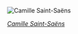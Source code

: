 
![Camille Saint-Saëns](https://upload.wikimedia.org/wikipedia/commons/thumb/b/bb/Camille_Saint-Sa%C3%ABns_in_1900_by_Pierre_Petit.jpg/450px-Camille_Saint-Sa%C3%ABns_in_1900_by_Pierre_Petit.jpg)

*[Camille Saint-Saëns](https://wikipedia.org/wiki/File:Camille_Saint-Sa%C3%ABns_in_1900_by_Pierre_Petit.jpg)*
